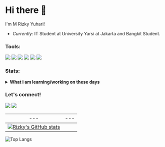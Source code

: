 # Hi there 👋

I'm M Rizky Yuhari!
- <i>Currently:</i> IT Student at University Yarsi at Jakarta and Bangkit Student.


### Tools:
<p>
 <img src="https://img.shields.io/badge/javascript-%23323330.svg?style=for-the-badge&logo=javascript&logoColor=%23F7DF1E">
 <img src="https://img.shields.io/badge/react_native-%2320232a.svg?style=for-the-badge&logo=react&logoColor=%2361DAFB">
    <img src="https://img.shields.io/badge/Visual%20Studio%20Code-0078d7.svg?style=for-the-badge&logo=visual-studio-code&logoColor=white">
    <img src="https://img.shields.io/badge/express.js-%23404d59.svg?style=for-the-badge&logo=express&logoColor=%2361DAFB">
    <img src="https://img.shields.io/badge/mysql-%2300f.svg?style=for-the-badge&logo=mysql&logoColor=white">
    <img src="https://img.shields.io/badge/GoogleCloud-%234285F4.svg?style=for-the-badge&logo=google-cloud&logoColor=white">
</p>

### Stats:
<details>
 <summary><strong>What i am learning/working on these days</strong></summary>
    - 🔭 I’m currently working on Cloud Engineering </br>
    - 🌱 I’m currently learning Javascript, React, and React Native </br>
    - 👯 I’m looking to collaborate on Mobile Apps, or Web Apps. </br>
    - 🤔 I’m looking for help with master of programming. hehe </br>
    - 💬 Ask me about anything.</br>
    - 📫 How to reach me: <a href="yuharimuhammadrizky@gmail.com">Email me!</a>  </br>
    - 😄 Pronouns: He/Him </br>
    - ⚡ Fun fact: I'm attracted to women </br>
</details>

### Let's connect!
<p>
    <a href ="https://www.linkedin.com/in/muhammad-rizky-yuhari-009009229/"> 
<img src="https://img.shields.io/badge/linkedin-%230077B5.svg?style=for-the-badge&logo=linkedin&logoColor=white"></a>
 
   <a href ="https://www.instagram.com/mrizkyuh/"> 
<img src="https://img.shields.io/badge/Instagram-%23E4405F.svg?style=for-the-badge&logo=Instagram&logoColor=white"></a>
  
  
</p>



| --- | --- |
| --- | --- |
| [![Rizky's GitHub stats](https://github-readme-stats.vercel.app/api?username=rizkyyuhari&show_icons=true&hide_border=true&count_private=true&include_all_commits=true&theme=tokyonight)](https://github.com/rizkyyuhari)

<!-- [![Rizky's GitHub stats](https://github-readme-stats.vercel.app/api?username=rizkyyuhari&theme=tokyonight)](https://github.com/rizkyyuhari/github-readme-stats) -->


![Top Langs](https://github-readme-stats.vercel.app/api/top-langs/?username=rizkyyuhari&theme=tokyonight)
